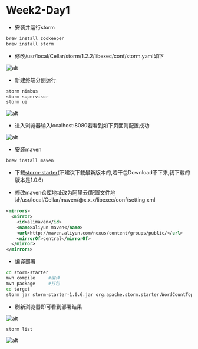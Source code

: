 # Week2-Day1

* 安装并运行storm

```bash
brew install zookeeper
brew install storm
```

* 修改/usr/local/Cellar/storm/1.2.2/libexec/conf/storm.yaml如下

![alt](https://github.com/jiahao-shen/SummerProject/blob/master/Week2/storm_yaml.png)

* 新建终端分别运行

```bash
storm nimbus
storm supervisor
storm ui
```

![alt](https://github.com/jiahao-shen/SummerProject/blob/master/Week2/iterm.png)

* 进入浏览器输入localhost:8080若看到如下页面则配置成功

![alt](https://github.com/jiahao-shen/SummerProject/blob/master/Week2/storm_ui.png)

* 安装maven

```bash
brew install maven
```

* 下载[storm-starter](https://github.com/apache/storm/releases)(不建议下载最新版本的,若干包Download不下来,我下载的版本是1.0.6)

* 修改maven仓库地址改为阿里云(配置文件地址/usr/local/Cellar/maven/@x.x.x/libexec/conf/setting.xml

```xml
<mirrors>
  <mirror>
    <id>alimaven</id>
    <name>aliyun maven</name>
    <url>http://maven.aliyun.com/nexus/content/groups/public/</url>
    <mirrorOf>central</mirrorOf>
  </mirror>
</mirrors>
```

* 编译部署

```bash
cd storm-starter
mvn compile     #编译
mvn package     #打包
cd target
storm jar storm-starter-1.0.6.jar org.apache.storm.starter.WordCountTopology WordCount      #自行替换类名
```

* 刷新浏览器即可看到部署结果

![alt](https://github.com/jiahao-shen/SummerProject/blob/master/Week2/storm_starter2.png)

```bash
storm list
```

![alt](https://github.com/jiahao-shen/SummerProject/blob/master/Week2/storm_starter1.png)
